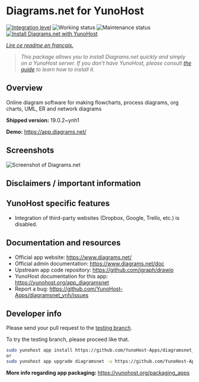 <!--
N.B.: This README was automatically generated by https://github.com/YunoHost/apps/tree/master/tools/README-generator
It shall NOT be edited by hand.
-->

# Diagrams.net for YunoHost

[![Integration level](https://dash.yunohost.org/integration/diagramsnet.svg)](https://dash.yunohost.org/appci/app/diagramsnet) ![Working status](https://ci-apps.yunohost.org/ci/badges/diagramsnet.status.svg) ![Maintenance status](https://ci-apps.yunohost.org/ci/badges/diagramsnet.maintain.svg)  
[![Install Diagrams.net with YunoHost](https://install-app.yunohost.org/install-with-yunohost.svg)](https://install-app.yunohost.org/?app=diagramsnet)

*[Lire ce readme en français.](./README_fr.md)*

> *This package allows you to install Diagrams.net quickly and simply on a YunoHost server.
If you don't have YunoHost, please consult [the guide](https://yunohost.org/#/install) to learn how to install it.*

## Overview

Online diagram software for making flowcharts, process diagrams, org charts, UML, ER and network diagrams

**Shipped version:** 19.0.2~ynh1

**Demo:** https://app.diagrams.net/

## Screenshots

![Screenshot of Diagrams.net](./doc/screenshots/screenshot.png)

## Disclaimers / important information

## YunoHost specific features

* Integration of third-party websites (Dropbox, Google, Trello, etc.) is disabled.

## Documentation and resources

* Official app website: <https://www.diagrams.net/>
* Official admin documentation: <https://www.diagrams.net/doc>
* Upstream app code repository: <https://github.com/jgraph/drawio>
* YunoHost documentation for this app: <https://yunohost.org/app_diagramsnet>
* Report a bug: <https://github.com/YunoHost-Apps/diagramsnet_ynh/issues>

## Developer info

Please send your pull request to the [testing branch](https://github.com/YunoHost-Apps/diagramsnet_ynh/tree/testing).

To try the testing branch, please proceed like that.

``` bash
sudo yunohost app install https://github.com/YunoHost-Apps/diagramsnet_ynh/tree/testing --debug
or
sudo yunohost app upgrade diagramsnet -u https://github.com/YunoHost-Apps/diagramsnet_ynh/tree/testing --debug
```

**More info regarding app packaging:** <https://yunohost.org/packaging_apps>
